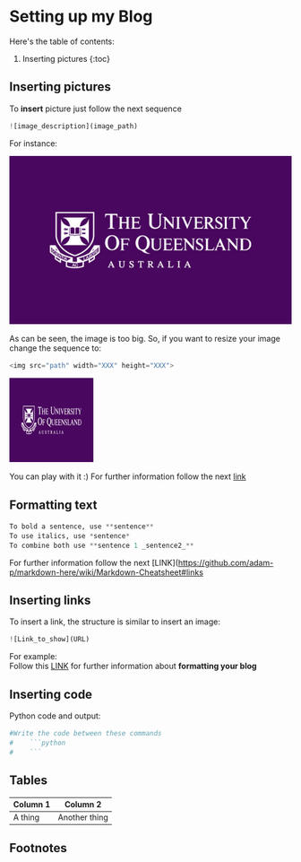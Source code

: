 # Setting up my Blog

Here's the table of contents:

1. Inserting pictures 
{:toc}

## Inserting pictures
To **insert** picture just follow the next sequence <br>
```python
![image_description](image_path)
```

For instance: <br>

![](/images/UQ2.jpg "Big UQ Logo")

As can be seen, the image is too big. So, if you want to resize your image change the sequence to:
```python
<img src="path" width="XXX" height="XXX">
```

<img src="/images/UQ2.jpg" width="150" height="150"> 

You can play with it :) 
For further information follow the next [link](https://gist.github.com/uupaa/f77d2bcf4dc7a294d109)


## Formatting text
```python
To bold a sentence, use **sentence**
To use italics, use *sentence* 
To combine both use **sentence 1 _sentence2_**
```
For further information follow the next [LINK](https://github.com/adam-p/markdown-here/wiki/Markdown-Cheatsheet#links



## Inserting links

To insert a link, the structure is similar to insert an image: 
```python
![Link_to_show](URL)
```
For example: <br>
Follow this [LINK](https://github.com/adam-p/markdown-here/wiki/Markdown-Cheatsheet#links) for further information about **formatting your blog**

## Inserting code

Python code and output:

```python
#Write the code between these commands
#    ```python
#    ```
```

## Tables

| Column 1 | Column 2 |
|-|-|
| A thing | Another thing |

## Footnotes

[^1]: This is the footnote.

